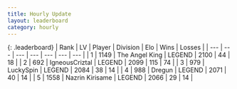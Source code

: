 ```yaml
---
title: Hourly Update
layout: leaderboard
category: hourly
---
```


{: .leaderboard}
| Rank | LV | Player | Division | Elo | Wins | Losses |
| --- | --- | --- | --- | --- | --- | --- |
| <span data-change="0">1</span> | 1149 | <span title="ID: 547162">The Angel King</span> | LEGEND | <span data-change="0">2100</span> | <span data-change="0">44</span> | <span data-change="0">18</span> |
| <span data-change="0">2</span> | 692 | <span title="ID: 69018">IgneousCriztal</span> | LEGEND | <span data-change="0">2099</span> | <span data-change="0">115</span> | <span data-change="0">74</span> |
| <span data-change="0">3</span> | 979 | <span title="ID: 498412">LuckySpin</span> | LEGEND | <span data-change="7">2084</span> | <span data-change="1">38</span> | <span data-change="0">14</span> |
| <span data-change="0">4</span> | 988 | <span title="ID: 337810">Dregun</span> | LEGEND | <span data-change="0">2071</span> | <span data-change="0">40</span> | <span data-change="0">14</span> |
| <span data-change="0">5</span> | 1558 | <span title="ID: 315148">Nazrin Kirisame</span> | LEGEND | <span data-change="4">2066</span> | <span data-change="4">29</span> | <span data-change="2">14</span> |